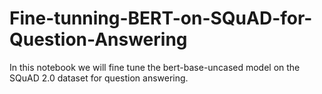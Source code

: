 # Fine-tunning-BERT-on-SQuAD-for-Question-Answering

In this notebook we will fine tune the bert-base-uncased model on the SQuAD 2.0 dataset for question answering.
